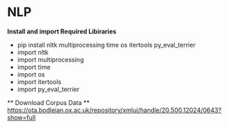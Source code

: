 # NLP
**Install and import Required Libiraries**
  * pip install nltk multiprocessing time os itertools py_eval_terrier
  * import nltk 
  * import multiprocessing 
  * import time 
  * import os 
  * import itertools 
  * import py_eval_terrier

** Download Corpus Data **
  https://ota.bodleian.ox.ac.uk/repository/xmlui/handle/20.500.12024/0643?show=full





